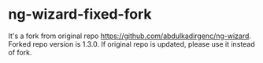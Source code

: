 # ng-wizard-fixed-fork
It's a fork from original repo https://github.com/abdulkadirgenc/ng-wizard. Forked repo version is 1.3.0. If original repo is updated, please use it instead of fork.

